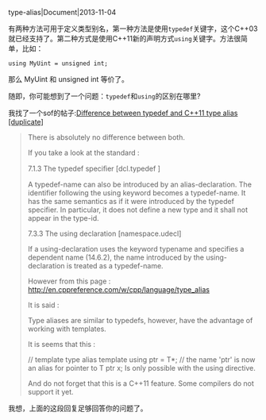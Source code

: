 type-alias|Document|2013-11-04

有两种方法可用于定义类型别名，第一种方法是使用`typedef`关键字，这个C++03就已经支持了。第二种方式是使用C++11新的声明方式`using`关键字。方法很简单，比如：

    using MyUint = unsigned int;

那么 MyUint 和 unsigned int 等价了。

随即，你可能想到了一个问题：`typedef`和`using`的区别在哪里?

我找了一个sof的帖子:[Difference between typedef and C++11 type alias [duplicate]](http://stackoverflow.com/questions/18287151/difference-between-typedef-and-c11-type-alia)

> There is absolutely no difference between both.
> 
> If you take a look at the standard :
> 
> 7.1.3 The typedef speciﬁer [dcl.typedef ]
> 
> A typedef-name can also be introduced by an alias-declaration. The identifier following the using keyword becomes a typedef-name. It has the same semantics as if it were introduced by the typedef specifier. In particular, it does not define a new type and it shall not appear in the type-id.
> 
> 7.3.3 The using declaration [namespace.udecl]
> 
> If a using-declaration uses the keyword typename and specifies a dependent name (14.6.2), the name introduced by the using-declaration is treated as a typedef-name.
> 
> However from this page : http://en.cppreference.com/w/cpp/language/type_alias
> 
> It is said :
> 
> Type aliases are similar to typedefs, however, have the advantage of working with templates.
> 
> It is seems that this :
> 
> // template type alias
> template<class T> using ptr = T*;
> // the name 'ptr<T>' is now an alias for pointer to T
> ptr<int> x;
> Is only possible with the using directive.
> 
> And do not forget that this is a C++11 feature. Some compilers do not support it yet.

我想，上面的这段回复足够回答你的问题了。
